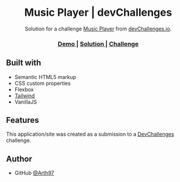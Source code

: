 
<h1 align="center">Music Player | devChallenges</h1>

<div align="center">
   Solution for a challenge <a href="https://devchallenges.io/challenge/music-player" target="_blank">Music Player</a> from <a href="http://devchallenges.io" target="_blank">devChallenges.io</a>.
</div>

<div align="center">
  <h3>
    <a href="https://arth97.github.io/devChallenge-music-player">
      Demo
    </a>
    <span> | </span>
    <a href="https://github.com/Arth97/devChallenge-music-player">
      Solution
    </a>
    <span> | </span>
    <a href="https://devchallenges.io/challenge/music-player">
      Challenge
    </a>
  </h3>
</div>


## Built with

- Semantic HTML5 markup
- CSS custom properties
- Flexbox
- [Tailwind](https://tailwindcss.com/)
- VanillaJS

## Features

This application/site was created as a submission to a [DevChallenges](https://devchallenges.io) challenge.


## Author

- GitHub [@Arth97](https://github.com/Arth97)
